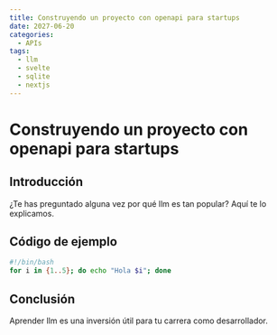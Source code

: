 ```yaml
---
title: Construyendo un proyecto con openapi para startups
date: 2027-06-20
categories:
  - APIs
tags:
  - llm
  - svelte
  - sqlite
  - nextjs
---
```


# Construyendo un proyecto con openapi para startups

## Introducción

¿Te has preguntado alguna vez por qué llm es tan popular? Aquí te lo explicamos.

## Código de ejemplo

```bash
#!/bin/bash
for i in {1..5}; do echo "Hola $i"; done
```

## Conclusión

Aprender llm es una inversión útil para tu carrera como desarrollador.